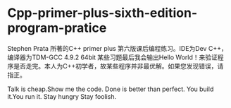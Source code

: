 # Cpp-primer-plus-sixth-edition-program-pratice
Stephen Prata 所著的C++ primer plus 第六版课后编程练习。IDE为Dev C++，编译器为TDM-GCC 4.9.2 64bit           某些习题最后我会输出Hello World！来验证程序是否走完。本人为C++初学者，故某些程序并非最优解。如果您发现错误，请指正。

Talk is cheap.Show me the code.
Done is better than perfect.
You build it.You run it.
Stay hungry Stay foolish.
